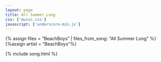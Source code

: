 ```yaml
---
layout: page
title: All Summer Long
css: ['music.css']
javascript: ['underscore-min.js']
---
```


{% assign files = "BeachBoys" | files_from_song: "All Summer Long" %}
{%assign artist = "BeachBoys"%}


{% include song.html %}

